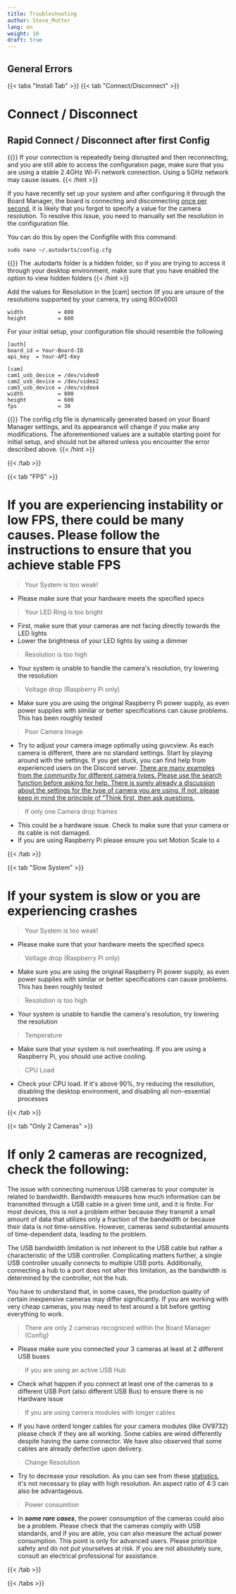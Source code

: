 ```yaml
---
title: Troubleshooting
author: Steve_Mutter
lang: en
weight: 10
draft: true
---
```


## General Errors

{{< tabs "Install Tab" >}}
{{< tab "Connect/Disconnect" >}}

# Connect / Disconnect

## Rapid Connect / Disconnect after first Config

{{<hint type=note icon=gdoc_info_outline >}}
If your connection is repeatedly being disrupted and then reconnecting, and you are still able to access the configuration page, make sure that you are using a stable 2.4GHz Wi-Fi network connection. Using a 5GHz network may cause issues.
{{< /hint >}}

If you have recently set up your system and after configuring it through the Board Manager, the board is connecting and disconnecting <u>once per second</u>, it is likely that you forgot to specify a value for the camera resolution. To resolve this issue, you need to manually set the resolution in the configuration file.

You can do this by open the Configfile with this command:

```
sudo nano ~/.autodarts/config.cfg
```

{{<hint type=note icon=gdoc_info_outline >}}
The .autodarts folder is a hidden folder, so if you are trying to access it through your desktop environment, make sure that you have enabled the option to view hidden folders
{{< /hint >}}

Add the values for Resolution in the [cam] section (If you are unsure of the resolutions supported by your camera, try using 800x600)

```
width           = 800
height          = 600
```

For your initial setup, your configuration file should resemble the following

```
[auth]
board_id = Your-Board-ID
api_key  = Your-API-Key

[cam]
cam1_usb_device = /dev/video0
cam2_usb_device = /dev/video2
cam3_usb_device = /dev/video4
width           = 800
height          = 600
fps             = 30
```

{{<hint type=note icon=gdoc_info_outline >}}
The config.cfg file is dynamically generated based on your Board Manager settings, and its appearance will change if you make any modifications. The aforementioned values are a suitable starting point for initial setup, and should not be altered unless you encounter the error described above.
{{< /hint >}}

{{< /tab >}}

{{< tab "FPS" >}}

# If you are experiencing instability or low FPS, there could be many causes. Please follow the instructions to ensure that you achieve stable FPS

> Your System is too weak!

- Please make sure that your hardware meets the specified specs

> Your LED Ring is too bright

- First, make sure that your cameras are not facing directly towards the LED lights
- Lower the brightness of your LED lights by using a dimmer

> Resolution is too high

- Your system is unable to handle the camera's resolution, try lowering the resolution

> Voltage drop (Raspberry Pi only)

- Make sure you are using the original Raspberry Pi power supply, as even power supplies with similar or better specifications can cause problems. This has been roughly tested

> Poor Camera Image

- Try to adjust your camera image optimally using guvcview. As each camera is different, there are no standard settings. Start by playing around with the settings. If you get stuck, you can find help from experienced users on the Discord server. <u>There are many examples from the community for different camera types. Please use the search function before asking for help. There is surely already a discussion about the settings for the type of camera you are using. If not, please keep in mind the principle of "Think first, then ask questions.</u>

> If only one Camera drop frames

- This could be a hardware issue. Check to make sure that your camera or its cable is not damaged.
- If you are using Raspberry Pi please ensure you set Motion Scale to `4`

{{< /tab >}}

{{< tab "Slow System" >}}

# If your system is slow or you are experiencing crashes

> Your System is too weak!

- Please make sure that your hardware meets the specified specs

> Voltage drop (Raspberry Pi only)

- Make sure you are using the original Raspberry Pi power supply, as even power supplies with similar or better specifications can cause problems. This has been roughly tested

> Resolution is too high

- Your system is unable to handle the camera's resolution, try lowering the resolution

> Temperature

- Make sure that your system is not overheating. If you are using a Raspberry Pi, you should use active cooling.

> CPU Load

- Check your CPU load. If it's above 90%, try reducing the resolution, disabling the desktop environment, and disabling all non-essential processes

{{< /tab >}}

{{< tab "Only 2 Cameras" >}}

# If only 2 cameras are recognized, check the following:

The issue with connecting numerous USB cameras to your computer is related to bandwidth. Bandwidth measures how much information can be transmitted through a USB cable in a given time unit, and it is finite. For most devices, this is not a problem either because they transmit a small amount of data that utilizes only a fraction of the bandwidth or because their data is not time-sensitive. However, cameras send substantial amounts of time-dependent data, leading to the problem.

The USB bandwidth limitation is not inherent to the USB cable but rather a characteristic of the USB controller. Complicating matters further, a single USB controller usually connects to multiple USB ports. Additionally, connecting a hub to a port does not alter this limitation, as the bandwidth is determined by the controller, not the hub.

You have to understand that, in some cases, the production quality of certain inexpensive cameras may differ significantly. If you are working with very cheap cameras, you may need to test around a bit before getting everything to work.

> There are only 2 cameras recogniced within the Board Manager (Config)

- Please make sure you connected your 3 cameras at least at 2 different USB buses

> If you are using an active USB Hub

- Check what happen if you connect at least one of the cameras to a different USB Port (also different USB Bus) to ensure there is no Hardware issue

> If you are using camera modules with longer cables

- If you have orderd longer cables for your camera modules (like OV9732) please check if they are all working. Some cables are wired differently despite having the same connector. We have also observed that some cables are already defective upon delivery.

> Change Resolution

- Try to decrease your resolution. As you can see from these [statistics](http://docs.autodarts.io/getting-started/cameras/), it's not necessary to play with high resolution. An aspect ratio of 4:3 can also be advantageous.

> Power consumtion 

- In ***some rare cases***, the power consumption of the cameras could also be a problem. Please check that the cameras comply with USB standards, and if you are able, you can also measure the actual power consumption. This point is only for advanced users. Please prioritize safety and do not put yourselves at risk. If you are not absolutely sure, consult an electrical professional for assistance.


{{< /tab >}}

{{< /tabs >}}
